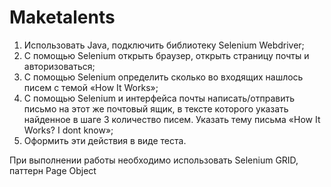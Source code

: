 # Maketalents

1) Использовать Java, подключить библиотеку Selenium Webdriver;
2) С помощью Selenium открыть браузер, открыть страницу почты и авторизоваться;
3) С помощью Selenium определить сколько во входящих нашлось писем с
темой «How It Works»;
4) С помощью Selenium и интерфейса почты написать/отправить письмо на
этот же почтовый ящик, в тексте которого указать найденное в шаге 3
количество писем. Указать тему письма «How It Works?
I dont know»;
5) Оформить эти действия в виде теста.

При выполнении работы необходимо использовать Selenium GRID, паттерн Page Object

